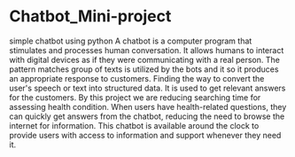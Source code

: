 # Chatbot_Mini-project
simple chatbot using python
A chatbot is a computer program that stimulates and processes
human conversation. It allows humans to interact with digital
devices as if they were communicating with a real person.
The pattern matches group of texts is utilized by the bots and it
so it produces an appropriate response to customers. Finding the
way to convert the user's speech or text into structured data. It is
used to get relevant answers for the customers.
By this project we are reducing searching time for assessing
health condition. When users have health-related questions, they
can quickly get answers from the chatbot, reducing the need to
browse the internet for information.
This chatbot is available around the clock to provide users with
access to information and support whenever they need it.
